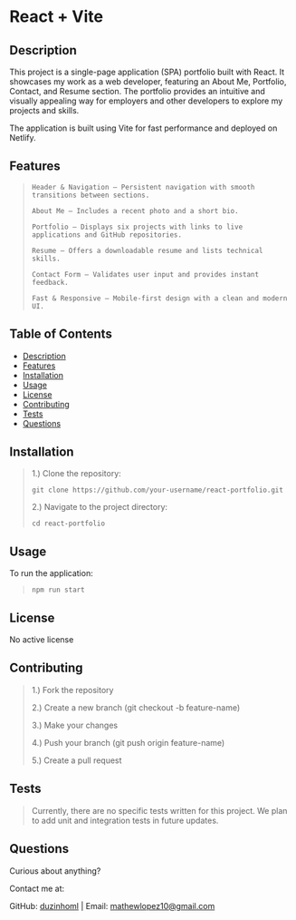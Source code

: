 # React + Vite

## Description

This project is a single-page application (SPA) portfolio built with React. It showcases my work as a web developer, featuring an About Me, Portfolio, Contact, and Resume section. The portfolio provides an intuitive and visually appealing way for employers and other developers to explore my projects and skills.

The application is built using Vite for fast performance and deployed on Netlify.

## Features

> ```
> Header & Navigation – Persistent navigation with smooth transitions between sections.
> ```
>
> ```
> About Me – Includes a recent photo and a short bio.
> ```
>
> ```
> Portfolio – Displays six projects with links to live applications and GitHub repositories.
> ```
>
> ```
> Resume – Offers a downloadable resume and lists technical skills.
> ```
>
> ```
> Contact Form – Validates user input and provides instant feedback.
> ```
>
> ```
> Fast & Responsive – Mobile-first design with a clean and modern UI.
> ```

## Table of Contents

- [Description](#description)
- [Features](#features)
- [Installation](#installation)
- [Usage](#usage)
- [License](#license)
- [Contributing](#contributing)
- [Tests](#tests)
- [Questions](#questions)

## Installation

> 1.) Clone the repository:
>
> ```
> git clone https://github.com/your-username/react-portfolio.git
> ```
>
> 2.) Navigate to the project directory:
>
> ```
> cd react-portfolio
> ```

## Usage

To run the application:

> ```
> npm run start
> ```

## License

No active license

## Contributing

> 1.) Fork the repository
>
> 2.) Create a new branch (git checkout -b feature-name)
>
> 3.) Make your changes
>
> 4.) Push your branch (git push origin feature-name)
>
> 5.) Create a pull request

## Tests

> Currently, there are no specific tests written for this project. We plan to add unit and integration tests in future updates.

## Questions

Curious about anything?

Contact me at:

GitHub: [duzinhoml](https://github.com/your-github-username) | Email: mathewlopez10@gmail.com

